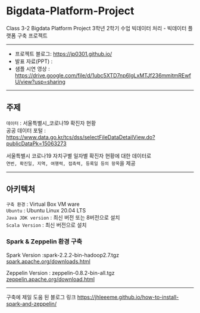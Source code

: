 # Bigdata-Platform-Project
Class 3-2 Bigdata Platform Project
3학년 2학기 수업 빅데이터 처리 - 빅데이터 플랫폼 구축 프로젝트

---

* 프로젝트 블로그: https://jp0301.github.io/
* 발표 자료(PPT) : 
* 샘플 시연 영상 : https://drive.google.com/file/d/1ubc5XTD7np6IgLxMTJf236mmitmREwfU/view?usp=sharing


---

## 주제

`데이터` : 서울특별시_코로나19 확진자 현황  
공공 데이터 포털 : https://www.data.go.kr/tcs/dss/selectFileDataDetailView.do?publicDataPk=15063273  

서울특별시 코로나19 자치구별 일자별 확진자 현황에 대한 데이터로  
`연번, 확진일, 지역, 여행력, 접촉력, 등록일 등의 항목`을 제공  

---

## 아키텍처

`구축 환경` : Virtual Box VM ware  
`Ubuntu` : Ubuntu Linux 20.04 LTS  
`Java JDK version` : 최신 버전 또는 8버전으로 설치  
`Scala Version` : 최신 버전으로 설치  

### Spark & Zeppelin 환경 구축  
Spark Version :spark-2.2.2-bin-hadoop2.7.tgz  
[spark.apache.org/downloads.html][sparkurl]

Zeppelin Version : zeppelin-0.8.2-bin-all.tgz  
[zeppelin.apache.org/download.html][zeppelinurl]

[sparkurl]: spark.apache.org/downloads.html
[zeppelinurl]: zeppelin.apache.org/download.html

___

구축에 제일 도움 된 블로그 링크
https://jhleeeme.github.io/how-to-install-spark-and-zeppelin/

